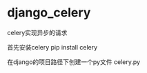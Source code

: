 # django_celery
celery实现异步的请求

首先安装celery    pip install celery

在django的项目路径下创建一个py文件
celery.py







